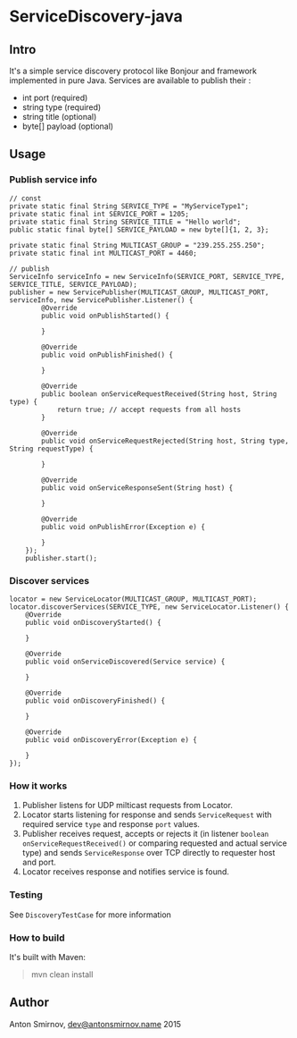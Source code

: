 # ServiceDiscovery-java

## Intro

It's a simple service discovery protocol like Bonjour and framework implemented in pure Java.
Services are available to publish their :
* int port (required)
* string type (required)
* string title (optional)
* byte[] payload (optional)

## Usage

### Publish service info

    // const
    private static final String SERVICE_TYPE = "MyServiceType1";
    private static final int SERVICE_PORT = 1205;
    private static final String SERVICE_TITLE = "Hello world";
    public static final byte[] SERVICE_PAYLOAD = new byte[]{1, 2, 3};
    
    private static final String MULTICAST_GROUP = "239.255.255.250";
    private static final int MULTICAST_PORT = 4460;

    // publish
    ServiceInfo serviceInfo = new ServiceInfo(SERVICE_PORT, SERVICE_TYPE, SERVICE_TITLE, SERVICE_PAYLOAD);
    publisher = new ServicePublisher(MULTICAST_GROUP, MULTICAST_PORT, serviceInfo, new ServicePublisher.Listener() {
            @Override
            public void onPublishStarted() {

            }

            @Override
            public void onPublishFinished() {

            }

            @Override
            public boolean onServiceRequestReceived(String host, String type) {
                return true; // accept requests from all hosts
            }

            @Override
            public void onServiceRequestRejected(String host, String type, String requestType) {

            }

            @Override
            public void onServiceResponseSent(String host) {

            }

            @Override
            public void onPublishError(Exception e) {

            }
        });
        publisher.start();
    
### Discover services

    locator = new ServiceLocator(MULTICAST_GROUP, MULTICAST_PORT);
    locator.discoverServices(SERVICE_TYPE, new ServiceLocator.Listener() {
        @Override
        public void onDiscoveryStarted() {
            
        }

        @Override
        public void onServiceDiscovered(Service service) {

        }

        @Override
        public void onDiscoveryFinished() {

        }

        @Override
        public void onDiscoveryError(Exception e) {

        }
    });

### How it works

1. Publisher listens for UDP milticast requests from Locator.
2. Locator starts listening for response and sends `ServiceRequest` with required service `type` and response `port` values.
3. Publisher receives request, accepts or rejects it (in listener `boolean onServiceRequestReceived()` or comparing requested and actual service type) and sends `ServiceResponse` over TCP directly to requester host and port.
4. Locator receives response and notifies service is found.
    
### Testing

See `DiscoveryTestCase` for more information

### How to build

It's built with Maven:
> mvn clean install

## Author
Anton Smirnov, dev@antonsmirnov.name
2015

